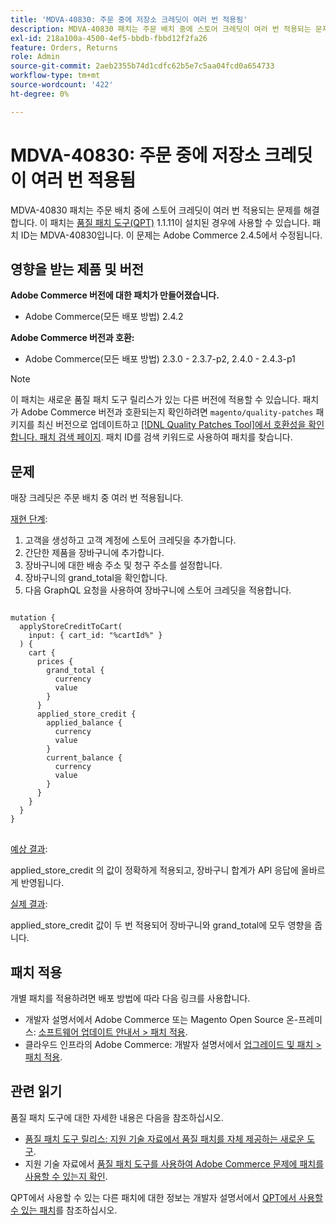 ```yaml
---
title: 'MDVA-40830: 주문 중에 저장소 크레딧이 여러 번 적용됨'
description: MDVA-40830 패치는 주문 배치 중에 스토어 크레딧이 여러 번 적용되는 문제를 해결합니다. 이 패치는 [Quality Patches Tool (QPT)](/help/announcements/adobe-commerce-announcements/magento-quality-patches-released-new-tool-to-self-serve-quality-patches.md) 1.1.11이 설치된 경우 사용할 수 있습니다. 패치 ID는 MDVA-40830입니다. 이 문제는 Adobe Commerce 2.4.5에서 수정됩니다.
exl-id: 218a100a-4500-4ef5-bbdb-fbbd12f2fa26
feature: Orders, Returns
role: Admin
source-git-commit: 2aeb2355b74d1cdfc62b5e7c5aa04fcd0a654733
workflow-type: tm+mt
source-wordcount: '422'
ht-degree: 0%

---
```


# MDVA-40830: 주문 중에 저장소 크레딧이 여러 번 적용됨

MDVA-40830 패치는 주문 배치 중에 스토어 크레딧이 여러 번 적용되는 문제를 해결합니다. 이 패치는 [품질 패치 도구(QPT)](/help/announcements/adobe-commerce-announcements/magento-quality-patches-released-new-tool-to-self-serve-quality-patches.md) 1.1.11이 설치된 경우에 사용할 수 있습니다. 패치 ID는 MDVA-40830입니다. 이 문제는 Adobe Commerce 2.4.5에서 수정됩니다.

## 영향을 받는 제품 및 버전

**Adobe Commerce 버전에 대한 패치가 만들어졌습니다.**

* Adobe Commerce(모든 배포 방법) 2.4.2

**Adobe Commerce 버전과 호환:**

* Adobe Commerce(모든 배포 방법) 2.3.0 - 2.3.7-p2, 2.4.0 - 2.4.3-p1

>[!NOTE]
>
>이 패치는 새로운 품질 패치 도구 릴리스가 있는 다른 버전에 적용할 수 있습니다. 패치가 Adobe Commerce 버전과 호환되는지 확인하려면 `magento/quality-patches` 패키지를 최신 버전으로 업데이트하고 [[!DNL Quality Patches Tool]에서 호환성을 확인합니다. 패치 검색 페이지](https://experienceleague.adobe.com/tools/commerce-quality-patches/index.html?lang=ko). 패치 ID를 검색 키워드로 사용하여 패치를 찾습니다.

## 문제

매장 크레딧은 주문 배치 중 여러 번 적용됩니다.

<u>재현 단계</u>:

1. 고객을 생성하고 고객 계정에 스토어 크레딧을 추가합니다.
1. 간단한 제품을 장바구니에 추가합니다.
1. 장바구니에 대한 배송 주소 및 청구 주소를 설정합니다.
1. 장바구니의 grand_total을 확인합니다.
1. 다음 GraphQL 요청을 사용하여 장바구니에 스토어 크레딧을 적용합니다.

<pre>
<code class="language-graphql">
mutation &lbrace;
  applyStoreCreditToCart(
    input: { cart_id: "%cartId%" }
  ) &lbrace;
    cart &lbrace;
      prices &lbrace;
        grand_total &lbrace;
          currency
          value
        &rbrace;
      &rbrace;
      applied_store_credit &lbrace;
        applied_balance &lbrace;
          currency
          value
        &rbrace;
        current_balance &lbrace;
          currency
          value
        &rbrace;
      &rbrace;
    &rbrace;
  &rbrace;
&rbrace;
</code>
</pre>

<u>예상 결과</u>:

applied_store_credit 의 값이 정확하게 적용되고, 장바구니 합계가 API 응답에 올바르게 반영됩니다.

<u>실제 결과</u>:

applied_store_credit 값이 두 번 적용되어 장바구니와 grand_total에 모두 영향을 줍니다.

## 패치 적용

개별 패치를 적용하려면 배포 방법에 따라 다음 링크를 사용합니다.

* 개발자 설명서에서 Adobe Commerce 또는 Magento Open Source 온-프레미스: [소프트웨어 업데이트 안내서 > 패치 적용](https://experienceleague.adobe.com/ko/docs/commerce-operations/tools/quality-patches-tool/usage).
* 클라우드 인프라의 Adobe Commerce: 개발자 설명서에서 [업그레이드 및 패치 > 패치 적용](https://experienceleague.adobe.com/ko/docs/commerce-cloud-service/user-guide/develop/upgrade/apply-patches).

## 관련 읽기

품질 패치 도구에 대한 자세한 내용은 다음을 참조하십시오.

* [품질 패치 도구 릴리스: 지원 기술 자료에서 품질 패치를 자체 제공하는 새로운 도구](/help/announcements/adobe-commerce-announcements/magento-quality-patches-released-new-tool-to-self-serve-quality-patches.md).
* 지원 기술 자료에서 [품질 패치 도구를 사용하여 Adobe Commerce 문제에 패치를 사용할 수 있는지 확인](/help/support-tools/patches-available-in-qpt-tool/check-patch-for-magento-issue-with-magento-quality-patches.md).

QPT에서 사용할 수 있는 다른 패치에 대한 정보는 개발자 설명서에서 [QPT에서 사용할 수 있는 패치](https://experienceleague.adobe.com/tools/commerce-quality-patches/index.html?lang=ko)를 참조하십시오.
